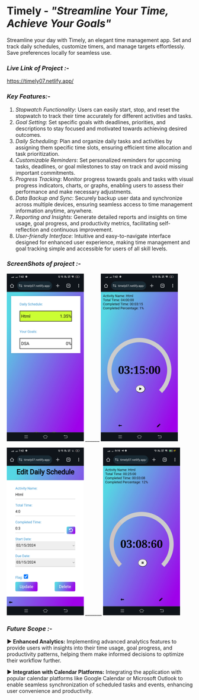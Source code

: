 # Timely - _"Streamline Your Time, Achieve Your Goals"_
Streamline your day with Timely, an elegant time management app. Set and track daily schedules, customize timers, and manage targets effortlessly. Save preferences locally for seamless use.

### **_Live Link of Project :-_**
https://timely07.netlify.app/

### **_Key Features:-_**

1. _Stopwatch Functionality_: Users can easily start, stop, and reset the stopwatch to track their time accurately for different activities and tasks.
2. _Goal Setting_: Set specific goals with deadlines, priorities, and descriptions to stay focused and motivated towards achieving desired outcomes.
3. _Daily Scheduling_: Plan and organize daily tasks and activities by assigning them specific time slots, ensuring efficient time allocation and task prioritization.
4. _Customizable Reminders_: Set personalized reminders for upcoming tasks, deadlines, or goal milestones to stay on track and avoid missing important commitments.
5. _Progress Tracking_: Monitor progress towards goals and tasks with visual progress indicators, charts, or graphs, enabling users to assess their performance and make necessary adjustments.
6. _Data Backup and Sync_: Securely backup user data and synchronize across multiple devices, ensuring seamless access to time management information anytime, anywhere.
7. _Reporting and Insights_: Generate detailed reports and insights on time usage, goal progress, and productivity metrics, facilitating self-reflection and continuous improvement.
8. _User-friendly Interface_: Intuitive and easy-to-navigate interface designed for enhanced user experience, making time management and goal tracking simple and accessible for users of all skill levels.

### **_ScreenShots of project :-_**

<img height="451" alt="image" src="/Timely/Screenshot_20240219_074219.jpg">    ______     <img height="451" alt="image" src="/Timely/Screenshot_20240219_074230.jpg">

<img height="451" alt="image" src="/Timely/Screenshot_20240219_074241.jpg">     _______    <img height="451" alt="image" src="/Timely/Screenshot_20240219_091948.jpg">



### **_Future Scope :-_**

**► Enhanced Analytics:** Implementing advanced analytics features to provide users with insights into their time usage, goal progress, and productivity patterns, helping them make informed decisions to optimize their workflow further.

**► Integration with Calendar Platforms:** Integrating the application with popular calendar platforms like Google Calendar or Microsoft Outlook to enable seamless synchronization of scheduled tasks and events, enhancing user convenience and productivity.